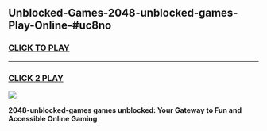 
## Unblocked-Games-2048-unblocked-games-Play-Online-#uc8no
<h3>
<a href="https://premium.freeplayer.one?title=2048-unblocked-games&ref=24F">CLICK TO PLAY</a></h3>
<hr>

<h3>
<a href="https://premium.freeplayer.one?title=2048-unblocked-games&ref=24F">CLICK 2 PLAY</a>
  
</h3>

<a href="https://premium.freeplayer.one?title=2048-unblocked-games&ref=24F/"><img src="https://clearcache.store/games.png"></a>


**2048-unblocked-games games unblocked: Your Gateway to Fun and Accessible Online Gaming**
